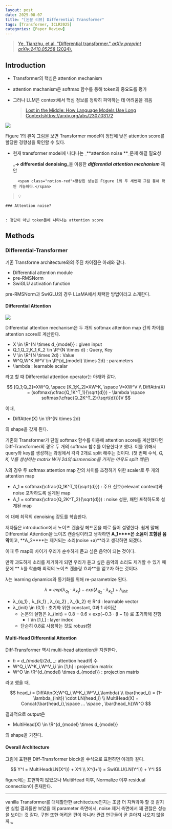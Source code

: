 ```yaml
---
layout: post
date: 2025-08-07
title: "[논문 리뷰] Differential Transformer"
tags: [Transformer, ICLR2025]
categories: [Paper Review]
---
```


> [Ye, Tianzhu, et al. "Differential transformer." ](https://arxiv.org/abs/2410.05258)[_arXiv preprint arXiv:2410.05258_](https://arxiv.org/abs/2410.05258)[ (2024).](https://arxiv.org/abs/2410.05258)



## Introduction

- Transformer의 핵심은 attention mechanism
- attention machanism은 softmax 함수를 통해 token의 중요도를 평가
- 그러나 LLM은 context에서 핵심 정보를 정확히 파악하는 데 어려움을 겪음

	> [Lost in the Middle: How Language Models Use Long Contextshttps://arxiv.org/abs/2307.03172](https://arxiv.org/abs/2307.03172)


![](https://prod-files-secure.s3.us-west-2.amazonaws.com/542b861c-36a8-4051-84e5-8804b6728dba/9083ea56-691a-4752-ae26-47f403431ac8/image.png?X-Amz-Algorithm=AWS4-HMAC-SHA256&X-Amz-Content-Sha256=UNSIGNED-PAYLOAD&X-Amz-Credential=ASIAZI2LB466TP6TWQGZ%2F20250831%2Fus-west-2%2Fs3%2Faws4_request&X-Amz-Date=20250831T040109Z&X-Amz-Expires=3600&X-Amz-Security-Token=IQoJb3JpZ2luX2VjEIf%2F%2F%2F%2F%2F%2F%2F%2F%2F%2FwEaCXVzLXdlc3QtMiJGMEQCIBoDoiTHoJrCKIUfe9JKmIL%2Bd474C%2FrwGPvz1CnOmsLEAiAkZM0l%2B%2FGeI57BTSZQ1m%2BeAlZcQy3CuSfiXXdk4vZInyqIBAjg%2F%2F%2F%2F%2F%2F%2F%2F%2F%2F8BEAAaDDYzNzQyMzE4MzgwNSIM%2Fdy8HjuccFWIX1A3KtwD0WeMpkOhEBlCKcAwKIwwscZy8oq52sVZhgkuHMFmWlhSv8eaWYm7WB29dUrzNMWyfnUk9EMQNU1aJKOiJTn4H2mkzlrZhOZ80RWQPivvOcwZue6qA9KZ1io2VmTWcqOFCvQBO3l6EuPz2sGZl34wZR1MCTgnR7Y6R86ioedYgyDsJS7P9bf0P2a2aE9Uh86Vy8sL%2FnESk3eRaUYtNCr5WypKaww18QyZmZ9MOx%2F7oAAcY%2FKqApOulMmRzAyL0pXlGgPWRLSEHn0tKRMbPfemNqXRFY6scHCaNpp%2BtXaMiD83n%2Fmvfq%2Fgjyq7KBAqqWD3L2yYlj0U7nuJP8sXEXlmp3DXC5w0nDWPrkiEzvW4obg4QnBObe7kfyCSjzVTmxCRINNWxJek7721sUnPI8VewdyjiH3emRubBsWdr5GhvXIXISvOYY02L9HroAHCxUlH%2Fj9%2FZuqcCAoYP2lCaZN111tXhTSgmNO8OZTTTErmf754whQMhKSATEH%2Fkpbng6htNw7rTOK2xRRnsr17gipgWUnQFNJEdmg317hGrwb%2FPvQaChlDQZrZOhezNyybpPZnawgcNSzUcYr4T8L6eKTxp9Szu44ZGyfyUHfyOsFLEO8hQAaSf4TeVbb%2B4%2FQwyYTOxQY6pgHCHsAmikoX1YGjmgmIa8zlFk4zAKuimQVZ2jd%2BWwdvPRlScUBQADcnleTGM5ZswxIUL6CEQ%2Fwc%2Bb5SCVF0%2BFlWPUqmBDQ%2Bt4mbmyBeujzKiCvzELt3q6POGUm2w%2F%2F4ZbtPslIoH42FX0tAqiYbHUQyOe6NCLz%2FpMcyeEevDj%2FoJsp5XrMATz6QPbk9jnRCDhZePWOGQigj3D7LBc22uR%2FAyrCpQi2s&X-Amz-Signature=af8ec1c150bbd410550b5845e070d9810b22169742c92bc00e558738be71a96b&X-Amz-SignedHeaders=host&x-amz-checksum-mode=ENABLED&x-id=GetObject)


Figure 1의 왼쪽 그림을 보면 Transformer model이 정답에 낮은 attention score를 할당한 경향성을 확인할 수 있다.

- 현재 transformer model에 나타나는 _**attention noise **_문제 해결 필요성

	_**→ differential denoising**_을 이용한 _**differential attention mechanism**_ 제안


		<span class="notion-red">향상된 성능은 Figure 1의 두 세번째 그림 통해 확인 가능하다.</span>


> 💡 


	### Attention noise?


	: 정답이 아닌 token들에 나타나는 attention score



## Methods



### Differential-Transformer


기존 Transforme architecture와의 주된 차이점은 아래와 같다.

- Differential attention module
- pre-RMSNorm
- SwiGLU activation function

pre-RMSNorm과 SwiGLU의 경우 LLaMA에서 채택한 방법이라고 소개한다.



#### Differential Attention


![](https://prod-files-secure.s3.us-west-2.amazonaws.com/542b861c-36a8-4051-84e5-8804b6728dba/116d70b2-1963-4810-9167-f4c7d8a06e8f/image.png?X-Amz-Algorithm=AWS4-HMAC-SHA256&X-Amz-Content-Sha256=UNSIGNED-PAYLOAD&X-Amz-Credential=ASIAZI2LB466TP6TWQGZ%2F20250831%2Fus-west-2%2Fs3%2Faws4_request&X-Amz-Date=20250831T040109Z&X-Amz-Expires=3600&X-Amz-Security-Token=IQoJb3JpZ2luX2VjEIf%2F%2F%2F%2F%2F%2F%2F%2F%2F%2FwEaCXVzLXdlc3QtMiJGMEQCIBoDoiTHoJrCKIUfe9JKmIL%2Bd474C%2FrwGPvz1CnOmsLEAiAkZM0l%2B%2FGeI57BTSZQ1m%2BeAlZcQy3CuSfiXXdk4vZInyqIBAjg%2F%2F%2F%2F%2F%2F%2F%2F%2F%2F8BEAAaDDYzNzQyMzE4MzgwNSIM%2Fdy8HjuccFWIX1A3KtwD0WeMpkOhEBlCKcAwKIwwscZy8oq52sVZhgkuHMFmWlhSv8eaWYm7WB29dUrzNMWyfnUk9EMQNU1aJKOiJTn4H2mkzlrZhOZ80RWQPivvOcwZue6qA9KZ1io2VmTWcqOFCvQBO3l6EuPz2sGZl34wZR1MCTgnR7Y6R86ioedYgyDsJS7P9bf0P2a2aE9Uh86Vy8sL%2FnESk3eRaUYtNCr5WypKaww18QyZmZ9MOx%2F7oAAcY%2FKqApOulMmRzAyL0pXlGgPWRLSEHn0tKRMbPfemNqXRFY6scHCaNpp%2BtXaMiD83n%2Fmvfq%2Fgjyq7KBAqqWD3L2yYlj0U7nuJP8sXEXlmp3DXC5w0nDWPrkiEzvW4obg4QnBObe7kfyCSjzVTmxCRINNWxJek7721sUnPI8VewdyjiH3emRubBsWdr5GhvXIXISvOYY02L9HroAHCxUlH%2Fj9%2FZuqcCAoYP2lCaZN111tXhTSgmNO8OZTTTErmf754whQMhKSATEH%2Fkpbng6htNw7rTOK2xRRnsr17gipgWUnQFNJEdmg317hGrwb%2FPvQaChlDQZrZOhezNyybpPZnawgcNSzUcYr4T8L6eKTxp9Szu44ZGyfyUHfyOsFLEO8hQAaSf4TeVbb%2B4%2FQwyYTOxQY6pgHCHsAmikoX1YGjmgmIa8zlFk4zAKuimQVZ2jd%2BWwdvPRlScUBQADcnleTGM5ZswxIUL6CEQ%2Fwc%2Bb5SCVF0%2BFlWPUqmBDQ%2Bt4mbmyBeujzKiCvzELt3q6POGUm2w%2F%2F4ZbtPslIoH42FX0tAqiYbHUQyOe6NCLz%2FpMcyeEevDj%2FoJsp5XrMATz6QPbk9jnRCDhZePWOGQigj3D7LBc22uR%2FAyrCpQi2s&X-Amz-Signature=c540aab48689d7488d851897acd1769c3352e2841499fcfe5e616f898669a6fa&X-Amz-SignedHeaders=host&x-amz-checksum-mode=ENABLED&x-id=GetObject)


Differential attention mechanism은 두 개의 softmax attention map 간의 차이를 attention score로 계산한다.

- X \in \R^{N \times d\_{model}} : given input
- Q\_1,Q\_2,K\_1,K\_2 \in \R^{N \times d} : Query, Key
- V \in \R^{N \times 2d} : Value
- W^Q,W^K,W^V \in \R^{d\_{model} \times 2d} : parameters
- \lambda : learnable scalar

라고 할 때 Differential attention operator는 아래와 같다.


$$
[Q_1;Q_2]=XW^Q, \space [K_1;K_2]=XW^K, \space V=XW^V \\
DiffAttn(X) = (softmax(\cfrac{Q_1K^T_1}{\sqrt{d}}) - \lambda \space softmax(\cfrac{Q_2K^T_2}{\sqrt{d}}))V
$$


이때,

- DiffAtten(X) \in \R^{N \times 2d}

의 shape을 갖게 된다.


기존의 Transformer가 단일 softmax 함수를 이용해 attention score를 계산했다면 Diff-Transformer의 경우 두 개의 softmax 함수를 이용한다고 했다. 이를 위해서 query와 key를 생성하는 과정에서 각각 2개로 split 해주는 것이다. <span class="notion-red">(첫 번째 수식, </span><span class="notion-red">_Q, K, V를 생성하는 matrix W가 2d의 dismension을 가지는 이유도 split 때문_</span><span class="notion-red">)</span>


 λ의 경우 두 softmax attention map 간의 차이를 조정하기 위한 scaler로 두 개의 attention map

- A\_1 = softmax(\cfrac{Q\_1K^T\_1}{\sqrt{d}}) : 주요 신호(relevant context)와 noise 포착하도록 설계된 map
- A\_1 = softmax(\cfrac{Q\_2K^T\_2}{\sqrt{d}}) : noise 성분, 패턴 포착하도록 설계된 map 

에 대해 최적의 denoising 강도를 학습한다.


저자들은 introduction에서 노이즈 캔슬링 헤드폰을 예로 들어 설명한다. 쉽게 말해 Differential Attention을 노이즈 캔슬링이라고 생각하면 **A\_1****은 소음이 포함된 음악**이고, **A\_2****는 제거되는 소리(noise +a)**라고 생각하면 되겠다. 


이때 두 map의 차이가 우리가 순수하게 듣고 싶은 음악이 되는 것이다. 


만약 과도하게 소리를 제거하게 되면 우리가 듣고 싶은 음악의 소리도 제거할 수 있기 때문에 ** λ를 학습해 최적의 노이즈 캔슬링 효과**를 얻고자 하는 것이다.


λ는 learning dynamics와 동기화를 위해 re-parametrize 된다.


$$
\lambda = exp(\lambda_{q_1} \cdot \lambda_{k_1}) - exp(\lambda_{q_2} \cdot \lambda_{k_2}) + \lambda_{init}
$$

- λ\_{q\_1} , λ\_{k\_1} , λ\_{q\_2} , λ\_{k\_2} ∈ R^d : learnable vector
- λ\_{init} \in (0,1) : 초기화 위한 constant, 0과 1 사이값
	- 논문의 실험은 λ\_{init} = 0.8 − 0.6 × exp(−0.3 · (l − 1)) 로 초기화해 진행
		- l \in [1,L] : layer index
	- 단순히 0.8로 사용하는 것도 robust함


#### **Multi-Head Differential Attention**


Diff-Transformer 역시 multi-head attention을 지원한다.

- _h = d\_{model}/2d__ _: attention head의 수
- W^Q\_i,W^K\_i,W^V\_i,i \in [1,h] : projection matrix
- W^O \in \R^{d\_{model} \times d\_{model}} : projection matrix

라고 했을 때,


$$
head_i = DiffAttn(X;W^Q_i,W^K_i,W^V_i,\lambda) \\
\bar{head_i} = (1-\lambda_{init}) \cdot LN(head_i) \\
MultiHead(X) = Concat(\bar{head_i},\space ... \space , \bar{head_h})W^O
$$


결과적으로 output은

- MultiHead(X) \in \R^{d\_{model} \times d\_{model}}

의 shape을 가진다.



#### Overall Architecture


그림에 표현된 Diff-Transformer block을 수식으로 표현하면 아래와 같다.


$$
Y^l = MultiHead(LN(X^l)) + X^l \\
X^{l+1} = SwiGLU(LN(Y^l)) + Y^l
$$


figure에는 표현하지 않았으나 MultiHead 이후, Normalize 이후 residual connection이 존재한다.


---


vanilla Transformer를 대체할만한 architecture인지는 조금 더 지켜봐야 할 것 같지만 실험 결과들만 보았을 때 parameter 측면에서, noise 제거 측면에서 꽤 괜찮은 성능을 보이는 것 같다. 구현 또한 어려운 편이 아니라 관련 연구들이 곧 쏟아져 나오지 않을까,,,

